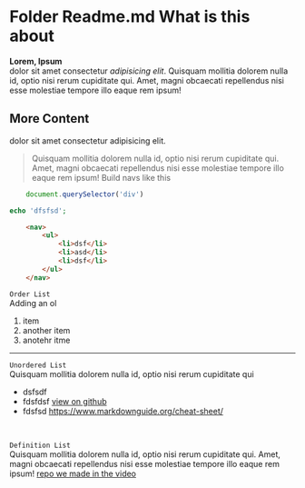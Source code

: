 # Folder Readme.md What is this about 

**Lorem, Ipsum**  
dolor sit amet consectetur *adipisicing elit*. Quisquam mollitia dolorem nulla id, optio nisi rerum cupiditate qui. Amet, magni obcaecati repellendus nisi esse molestiae tempore illo eaque rem ipsum! 

## More Content
dolor sit amet consectetur adipisicing elit. 
>Quisquam mollitia dolorem nulla id, optio nisi rerum cupiditate qui. Amet, magni obcaecati repellendus nisi esse molestiae tempore illo eaque rem ipsum! Build navs like this 
```js
    document.querySelector('div')
```
```php
echo 'dfsfsd';
```
```html
    <nav>
        <ul>
            <li>dsf</li>
            <li>asd</li>
            <li>dsf</li>
        </ul>
    </nav>
```
 `Order List`  
 Adding an ol
 1. item
 1. another item
 1. anotehr itme
---
 `Unordered List`  
 Quisquam mollitia dolorem nulla id, optio nisi rerum cupiditate qui
 - dsfsdf
 - fdsfdsf  [view on github](https://github.com/klim17)
 - fdsfsd https://www.markdownguide.org/cheat-sheet/

 <br>

 `Definition List`  
 Quisquam mollitia dolorem nulla id, optio nisi rerum cupiditate qui. Amet, magni obcaecati repellendus nisi esse molestiae tempore illo eaque rem ipsum! 
 [repo we made in the video](https://github.com/klim17/CPSC1520-section)

